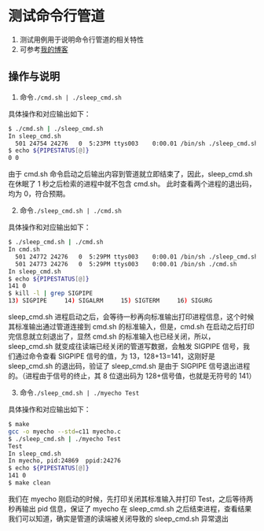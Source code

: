 # 测试命令行管道

1. 测试用例用于说明命令行管道的相关特性
2. 可参考[我的博客](https://www.zhyingkun.com/markdown/linuxnote/)

## 操作与说明

1. 命令`./cmd.sh | ./sleep_cmd.sh`

具体操作和对应输出如下：

```bash
$ ./cmd.sh | ./sleep_cmd.sh
In sleep_cmd.sh
  501 24754 24276   0  5:23PM ttys003    0:00.01 /bin/sh ./sleep_cmd.sh
$ echo ${PIPESTATUS[@]}
0 0
```

由于 cmd.sh 命令启动之后输出内容到管道就立即结束了，因此，sleep_cmd.sh 在休眠了 1 秒之后检索的进程中就不包含 cmd.sh。
此时查看两个进程的退出码，均为 0，符合预期。

2. 命令`./sleep_cmd.sh | ./cmd.sh`

具体操作和对应输出如下：

```bash
$ ./sleep_cmd.sh | ./cmd.sh
In cmd.sh
  501 24772 24276   0  5:29PM ttys003    0:00.01 /bin/sh ./sleep_cmd.sh
  501 24773 24276   0  5:29PM ttys003    0:00.01 /bin/sh ./cmd.sh
In sleep_cmd.sh
$ echo ${PIPESTATUS[@]}
141 0
$ kill -l | grep SIGPIPE
13) SIGPIPE     14) SIGALRM     15) SIGTERM     16) SIGURG
```

sleep_cmd.sh 进程启动之后，会等待一秒再向标准输出打印进程信息，这个时候其标准输出通过管道连接到 cmd.sh 的标准输入，但是，cmd.sh 在启动之后打印完信息就立刻退出了，显然 cmd.sh 的标准输入也已经关闭，所以，sleep_cmd.sh 就变成往读端已经关闭的管道写数据，会触发 SIGPIPE 信号，我们通过命令查看 SIGPIPE 信号的值，为 13，128+13=141，这刚好是 sleep_cmd.sh 的退出码，验证了 sleep_cmd.sh 是由于 SIGPIPE 信号退出进程的。（进程由于信号的终止，其 8 位退出码为 128+信号值，也就是无符号的 141）

3. 命令`./sleep_cmd.sh | ./myecho Test`

具体操作和对应输出如下：

```bash
$ make
gcc -o myecho --std=c11 myecho.c
$ ./sleep_cmd.sh | ./myecho Test
Test
In sleep_cmd.sh
In myecho, pid:24869  ppid:24276
$ echo ${PIPESTATUS[@]}
141 0
$ make clean
```

我们在 myecho 刚启动的时候，先打印关闭其标准输入并打印 Test，之后等待两秒再输出 pid 信息，保证了 myecho 在 sleep_cmd.sh 之后结束进程，查看结果我们可以知道，确实是管道的读端被关闭导致的 sleep_cmd.sh 异常退出
